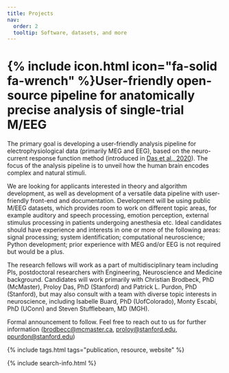 ```yaml
---
title: Projects
nav:
  order: 2
  tooltip: Software, datasets, and more
---
```


# {% include icon.html icon="fa-solid fa-wrench" %}User-friendly open-source pipeline for anatomically precise analysis of single-trial M/EEG

The primary goal is developing a user-friendly analysis pipeline for electrophysiological data (primarily MEG and EEG), based on the neuro-current response function method (introduced in [Das et al., 2020](https://doi.org/10.1016/j.neuroimage.2020.116528)). The focus of the analysis pipeline is to unveil how the human brain encodes complex and natural stimuli.

We are looking for applicants interested in theory and algorithm development, as well as development of a versatile data pipeline with user-friendly front-end and documentation. Development will be using public M/EEG datasets, which provides room to work on different topic areas, for example auditory and speech processing, emotion perception, external stimulus processing in patients undergoing anesthesia etc. Ideal candidates should have experience and interests in one or more of the following areas: signal processing; system identification; computational neuroscience; Python development; prior experience with MEG and/or EEG is not required but would be a plus.

The research fellows will work as a part of multidisciplinary team including PIs, postdoctoral researchers with Engineering, Neuroscience and Medicine background. Candidates will work primarily with Christian Brodbeck, PhD (McMaster), Proloy Das, PhD (Stanford) and Patrick L. Purdon, PhD (Stanford), but may also consult with a team with diverse topic interests in neuroscience, including Isabelle Buard, PhD (UofColorado), Monty Escabí, PhD (UConn) and Steven Stufflebeam, MD (MGH).

Formal announcement to follow. Feel free to reach out to us for further information (brodbecc@mcmaster.ca, proloy@stanford.edu, ppurdon@stanford.edu)

{% include tags.html tags="publication, resource, website" %}

{% include search-info.html %}
